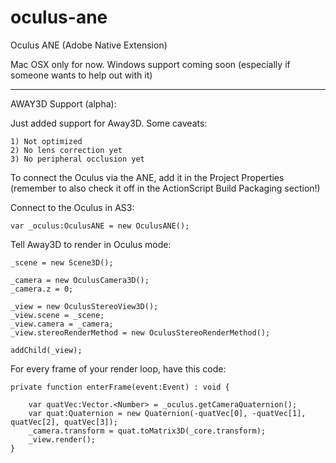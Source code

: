 oculus-ane
==========

Oculus ANE (Adobe Native Extension)

Mac OSX only for now. Windows support coming soon (especially if someone wants to help out with it)

--- 

AWAY3D Support (alpha): 

Just added support for Away3D. Some caveats:

	1) Not optimized
	2) No lens correction yet
	3) No peripheral occlusion yet

To connect the Oculus via the ANE, add it in the Project Properties (remember to also check it off in the ActionScript Build Packaging section!)

Connect to the Oculus in AS3:

	var _oculus:OculusANE = new OculusANE();

Tell Away3D to render in Oculus mode:

	_scene = new Scene3D();
	
	_camera = new OculusCamera3D();
	_camera.z = 0;
	
	_view = new OculusStereoView3D();
	_view.scene = _scene;
	_view.camera = _camera;
	_view.stereoRenderMethod = new OculusStereoRenderMethod();
	
	addChild(_view);

For every frame of your render loop, have this code:

	private function enterFrame(event:Event) : void {
		
		var quatVec:Vector.<Number> = _oculus.getCameraQuaternion();
		var quat:Quaternion = new Quaternion(-quatVec[0], -quatVec[1], quatVec[2], quatVec[3]); 
		_camera.transform = quat.toMatrix3D(_core.transform);
		_view.render();
	}

